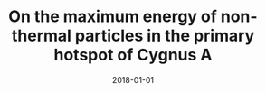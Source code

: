 ---
title: "On the maximum energy of non-thermal particles in the primary hotspot of Cygnus A"
collection: publications
permalink: /publication/2018-01-01-On-the-maximum-energy-of-non-thermal-particles-in-the-primary-hotspot-of-Cygnus-A
date: 2018-01-01
venue: 'MNRAS'
paperurl: 'https://ui.adsabs.harvard.edu/abs/2018MNRAS.473.3500A'
citation: ' Anabella Araudo,  Anthony Bell,  Katherine Blundell,  James Matthews, &quot;On the maximum energy of non-thermal particles in the primary hotspot of Cygnus A.&quot; MNRAS, 2018.'
authors: 'Anabella Araudo, Anthony Bell, Katherine Blundell,  et al.'
---
